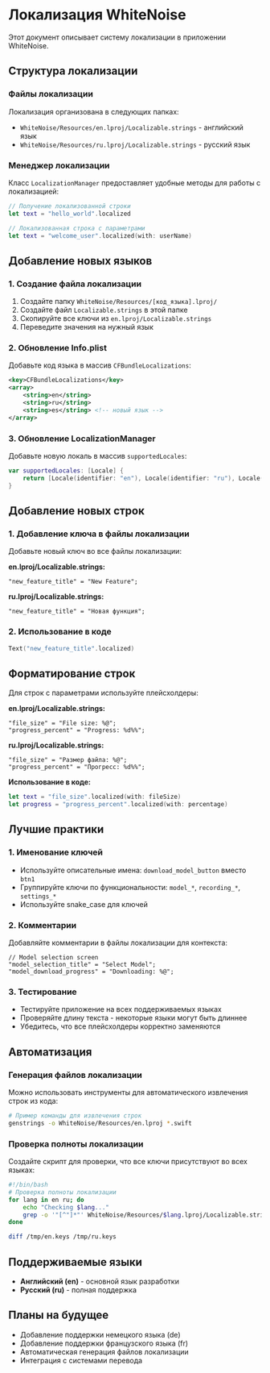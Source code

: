 # Локализация WhiteNoise

Этот документ описывает систему локализации в приложении WhiteNoise.

## Структура локализации

### Файлы локализации

Локализация организована в следующих папках:
- `WhiteNoise/Resources/en.lproj/Localizable.strings` - английский язык
- `WhiteNoise/Resources/ru.lproj/Localizable.strings` - русский язык

### Менеджер локализации

Класс `LocalizationManager` предоставляет удобные методы для работы с локализацией:

```swift
// Получение локализованной строки
let text = "hello_world".localized

// Локализованная строка с параметрами
let text = "welcome_user".localized(with: userName)
```

## Добавление новых языков

### 1. Создание файла локализации

1. Создайте папку `WhiteNoise/Resources/[код_языка].lproj/`
2. Создайте файл `Localizable.strings` в этой папке
3. Скопируйте все ключи из `en.lproj/Localizable.strings`
4. Переведите значения на нужный язык

### 2. Обновление Info.plist

Добавьте код языка в массив `CFBundleLocalizations`:

```xml
<key>CFBundleLocalizations</key>
<array>
    <string>en</string>
    <string>ru</string>
    <string>es</string> <!-- новый язык -->
</array>
```

### 3. Обновление LocalizationManager

Добавьте новую локаль в массив `supportedLocales`:

```swift
var supportedLocales: [Locale] {
    return [Locale(identifier: "en"), Locale(identifier: "ru"), Locale(identifier: "es")]
}
```

## Добавление новых строк

### 1. Добавление ключа в файлы локализации

Добавьте новый ключ во все файлы локализации:

**en.lproj/Localizable.strings:**
```
"new_feature_title" = "New Feature";
```

**ru.lproj/Localizable.strings:**
```
"new_feature_title" = "Новая функция";
```

### 2. Использование в коде

```swift
Text("new_feature_title".localized)
```

## Форматирование строк

Для строк с параметрами используйте плейсхолдеры:

**en.lproj/Localizable.strings:**
```
"file_size" = "File size: %@";
"progress_percent" = "Progress: %d%%";
```

**ru.lproj/Localizable.strings:**
```
"file_size" = "Размер файла: %@";
"progress_percent" = "Прогресс: %d%%";
```

**Использование в коде:**
```swift
let text = "file_size".localized(with: fileSize)
let progress = "progress_percent".localized(with: percentage)
```

## Лучшие практики

### 1. Именование ключей

- Используйте описательные имена: `download_model_button` вместо `btn1`
- Группируйте ключи по функциональности: `model_*`, `recording_*`, `settings_*`
- Используйте snake_case для ключей

### 2. Комментарии

Добавляйте комментарии в файлы локализации для контекста:

```
// Model selection screen
"model_selection_title" = "Select Model";
"model_download_progress" = "Downloading: %@";
```

### 3. Тестирование

- Тестируйте приложение на всех поддерживаемых языках
- Проверяйте длину текста - некоторые языки могут быть длиннее
- Убедитесь, что все плейсхолдеры корректно заменяются

## Автоматизация

### Генерация файлов локализации

Можно использовать инструменты для автоматического извлечения строк из кода:

```bash
# Пример команды для извлечения строк
genstrings -o WhiteNoise/Resources/en.lproj *.swift
```

### Проверка полноты локализации

Создайте скрипт для проверки, что все ключи присутствуют во всех языках:

```bash
#!/bin/bash
# Проверка полноты локализации
for lang in en ru; do
    echo "Checking $lang..."
    grep -o '"[^"]*"' WhiteNoise/Resources/$lang.lproj/Localizable.strings | sort > /tmp/$lang.keys
done

diff /tmp/en.keys /tmp/ru.keys
```

## Поддерживаемые языки

- **Английский (en)** - основной язык разработки
- **Русский (ru)** - полная поддержка

## Планы на будущее

- Добавление поддержки немецкого языка (de)
- Добавление поддержки французского языка (fr)
- Автоматическая генерация файлов локализации
- Интеграция с системами перевода